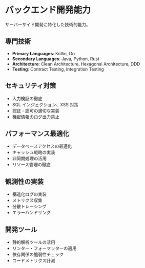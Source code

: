 # バックエンド開発能力

サーバーサイド開発に特化した技術的能力。

## 専門技術

- **Primary Languages**: Kotlin, Go
- **Secondary Languages**: Java, Python, Rust
- **Architecture**: Clean Architecture, Hexagonal Architecture, DDD
- **Testing**: Contract Testing, Integration Testing

## セキュリティ対策

- 入力検証の徹底
- SQL インジェクション、XSS 対策
- 認証・認可の適切な実装
- 機密情報のログ出力禁止

## パフォーマンス最適化

- データベースアクセスの最適化
- キャッシュ戦略の実装
- 非同期処理の活用
- リソース管理の徹底

## 観測性の実装

- 構造化ログの実装
- メトリクス収集
- 分散トレーシング
- エラーハンドリング

## 開発ツール

- 静的解析ツールの活用
- リンター・フォーマッターの適用
- 依存関係の脆弱性チェック
- コードメトリクス計測
